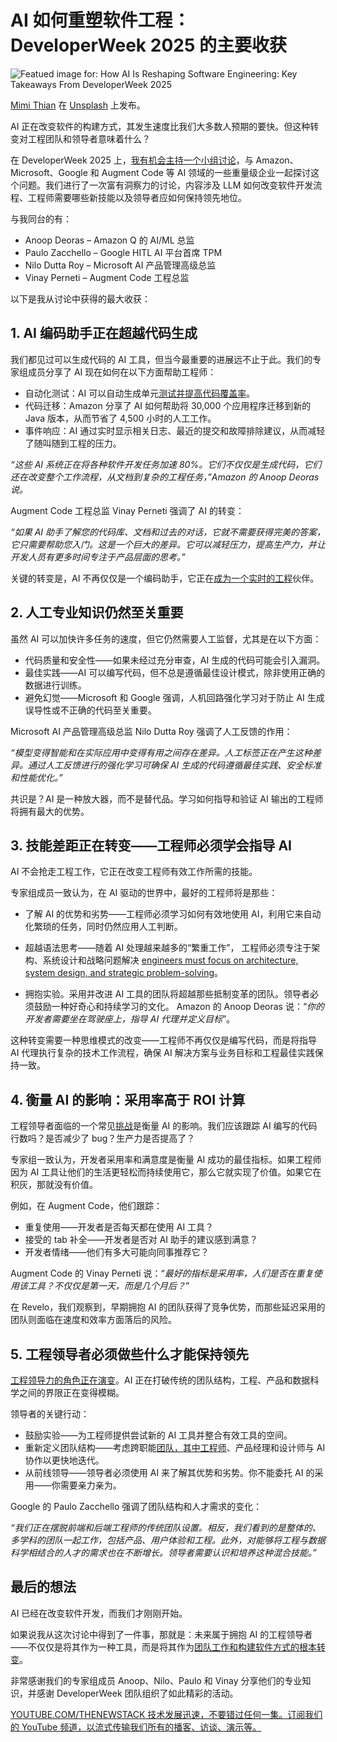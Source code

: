 # AI 如何重塑软件工程：DeveloperWeek 2025 的主要收获

![Featued image for: How AI Is Reshaping Software Engineering: Key Takeaways From DeveloperWeek 2025](https://cdn.thenewstack.io/media/2025/03/35ed70ad-mimi-thian-5zns3wk6sug-unsplash-1024x768.jpg)

[Mimi Thian](https://unsplash.com/@mimithian?utm_content=creditCopyText&utm_medium=referral&utm_source=unsplash) 在 [Unsplash](https://unsplash.com/photos/woman-using-black-laptop-computer-near-turned-on-flat-screen-computer-monitor-5ZnS3wK6sUg?utm_content=creditCopyText&utm_medium=referral&utm_source=unsplash) 上发布。

AI 正在改变软件的构建方式，其发生速度比我们大多数人预期的要快。但这种转变对工程团队和领导者意味着什么？

在 DeveloperWeek 2025 上，[我有机会主持一个小组讨论](https://developerweek2025.sched.com/event/1tXGN/open-session-the-code-whisperers-how-ai-is-learning-to-write-better-code-and-what-it-means-for-engineering-leaders?iframe=no)，与 Amazon、Microsoft、Google 和 Augment Code 等 AI 领域的一些重量级企业一起探讨这个问题。我们进行了一次富有洞察力的讨论，内容涉及 LLM 如何改变软件开发流程、工程师需要哪些新技能以及领导者应如何保持领先地位。

与我同台的有：

- Anoop Deoras – Amazon Q 的 AI/ML 总监
- Paulo Zacchello – Google HITL AI 平台首席 TPM
- Nilo Dutta Roy – Microsoft AI 产品管理高级总监
- Vinay Perneti – Augment Code 工程总监

以下是我从讨论中获得的最大收获：

## 1. AI 编码助手正在超越代码生成

我们都见过可以生成代码的 AI 工具，但当今最重要的进展远不止于此。我们的专家组成员分享了 AI 现在如何在以下方面帮助工程师：

- 自动化测试：AI 可以自动生成单元[测试并提高代码覆盖率](https://thenewstack.io/well-tested-code-in-search-of-meaningful-coverage/)。
- 代码迁移：Amazon 分享了 AI 如何帮助将 30,000 个应用程序迁移到新的 Java 版本，从而节省了 4,500 小时的人工工作。
- 事件响应：AI 通过实时显示相关日志、最近的提交和故障排除建议，从而减轻了随叫随到工程的压力。

*“这些 AI 系统正在将各种软件开发任务加速 80%。它们不仅仅是生成代码，它们还在改变整个工作流程，从文档到复杂的工程任务，”Amazon 的 Anoop Deoras 说。*

Augment Code 工程总监 Vinay Perneti 强调了 AI 的转变：

*“如果 AI 助手了解您的代码库、文档和过去的对话，它就不需要获得完美的答案，它只需要帮助您入门。这是一个巨大的差异。它可以减轻压力，提高生产力，并让开发人员有更多时间专注于产品层面的思考。”*

关键的转变是，AI 不再仅仅是一个编码助手，它正在[成为一个实时的工程](https://thenewstack.io/advice-for-developers-wanting-to-become-engineering-managers/)伙伴。

## 2. 人工专业知识仍然至关重要

虽然 AI 可以加快许多任务的速度，但它仍然需要人工监督，尤其是在以下方面：

- 代码质量和安全性——如果未经过充分审查，AI 生成的代码可能会引入漏洞。
- 最佳实践——AI 可以编写代码，但不总是遵循最佳设计模式，除非使用正确的数据进行训练。
- 避免幻觉——Microsoft 和 Google 强调，人机回路强化学习对于防止 AI 生成误导性或不正确的代码至关重要。

Microsoft AI 产品管理高级总监 Nilo Dutta Roy 强调了人工反馈的作用：

*“模型变得智能和在实际应用中变得有用之间存在差异。人工标签正在产生这种差异。通过人工反馈进行的强化学习可确保 AI 生成的代码遵循最佳实践、安全标准和性能优化。”*

共识是？AI 是一种放大器，而不是替代品。学习如何指导和验证 AI 输出的工程师将拥有最大的优势。

## 3. 技能差距正在转变——工程师必须学会指导 AI

AI 不会抢走工程工作，它正在改变工程师有效工作所需的技能。

专家组成员一致认为，在 AI 驱动的世界中，最好的工程师将是那些：

- 了解 AI 的优势和劣势——工程师必须学习如何有效地使用 AI，利用它来自动化繁琐的任务，同时仍然应用人工判断。
- 超越语法思考——随着 AI 处理越来越多的“繁重工作”，
工程师必须专注于架构、系统设计和战略问题解决 [engineers must focus on architecture, system design, and strategic problem-solving](https://thenewstack.io/product-managers-and-engineers-must-work-together-for-success/)。

- 拥抱实验。采用并改进 AI 工具的团队将超越那些抵制变革的团队。领导者必须鼓励一种好奇心和持续学习的文化。
Amazon 的 Anoop Deoras 说：“*你的开发者需要坐在驾驶座上，指导 AI 代理并定义目标*”。

这种转变需要一种思维模式的改变——工程师不再仅仅是编写代码，而是将指导 AI 代理执行复杂的技术工作流程，确保 AI 解决方案与业务目标和工程最佳实践保持一致。

## 4. 衡量 AI 的影响：采用率高于 ROI 计算

工程领导者面临的一个常见[挑战](https://thenewstack.io/platform-engineering-challenge-security-vs-dev-experience/)是衡量 AI 的影响。我们应该跟踪 AI 编写的代码行数吗？是否减少了 bug？生产力是否提高了？

专家组一致认为，开发者采用率和满意度是衡量 AI 成功的最佳指标。如果工程师因为 AI 工具让他们的生活更轻松而持续使用它，那么它就实现了价值。如果它在积灰，那就没有价值。

例如，在 Augment Code，他们跟踪：

- 重复使用——开发者是否每天都在使用 AI 工具？
- 接受的 tab 补全——开发者是否对 AI 助手的建议感到满意？
- 开发者情绪——他们有多大可能向同事推荐它？

Augment Code 的 Vinay Perneti 说：“*最好的指标是采用率，人们是否在重复使用该工具？不仅仅是第一天，而是几个月后？*”

在 Revelo，我们观察到，早期拥抱 AI 的团队获得了竞争优势，而那些延迟采用的团队则面临在速度和效率方面落后的风险。

## 5. 工程领导者必须做些什么才能保持领先

[工程领导力的角色正在演变](https://thenewstack.io/making-the-leap-ops-roles-evolve-into-platform-engineers/)。AI 正在打破传统的团队结构，工程、产品和数据科学之间的界限正在变得模糊。

领导者的关键行动：

- 鼓励实验——为工程师提供尝试新的 AI 工具并整合有效工具的空间。
- 重新定义团队结构——考虑跨职能[团队，其中工程师](https://thenewstack.io/how-intuits-platform-engineering-team-chose-an-app-definition/)、产品经理和设计师与 AI 协作以更快地迭代。
- 从前线领导——领导者必须使用 AI 来了解其优势和劣势。你不能委托 AI 的采用——你需要亲力亲为。

Google 的 Paulo Zacchello 强调了团队结构和人才需求的变化：

*“我们正在摆脱前端和后端工程师的传统团队设置。相反，我们看到的是整体的、多学科的团队一起工作，包括产品、用户体验和工程。此外，对能够将工程与数据科学相结合的人才的需求也在不断增长。领导者需要认识和培养这种混合技能。”*

## 最后的想法

AI 已经在改变软件开发，而我们才刚刚开始。

如果说我从这次讨论中得到了一件事，那就是：未来属于拥抱 AI 的工程领导者——不仅仅是将其作为一种工具，而是将其作为[团队工作和构建软件方式的根本转变](https://thenewstack.io/building-high-performance-software-development-teams-7-tips/)。

非常感谢我们的专家组成员 Anoop、Nilo、Paulo 和 Vinay 分享他们的专业知识，并感谢 DeveloperWeek 团队组织了如此精彩的活动。

[
YOUTUBE.COM/THENEWSTACK
技术发展迅速，不要错过任何一集。订阅我们的 YouTube
频道，以流式传输我们所有的播客、访谈、演示等。
](https://youtube.com/thenewstack?sub_confirmation=1)